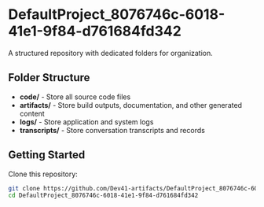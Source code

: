 # DefaultProject_8076746c-6018-41e1-9f84-d761684fd342
A structured repository with dedicated folders for organization.

## Folder Structure

- **code/** - Store all source code files
- **artifacts/** - Store build outputs, documentation, and other generated content
- **logs/** - Store application and system logs
- **transcripts/** - Store conversation transcripts and records

## Getting Started

Clone this repository:
```bash
git clone https://github.com/Dev41-artifacts/DefaultProject_8076746c-6018-41e1-9f84-d761684fd342
cd DefaultProject_8076746c-6018-41e1-9f84-d761684fd342
```
